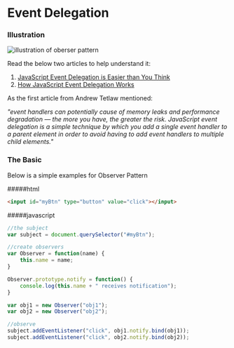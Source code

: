 Event Delegation
=====================
### Illustration

![illustration of oberser pattern](./observer.png)

Read the below two articles to help understand it:
1. [JavaScript Event Delegation is Easier than You Think](https://www.sitepoint.com/javascript-event-delegation-is-easier-than-you-think/)
2. [How JavaScript Event Delegation Works](https://davidwalsh.name/event-delegate)

As the first article from Andrew Tetlaw mentioned:

_"event handlers can potentially cause of memory leaks and performance degradation — the more you have, the greater the risk. JavaScript event delegation is a simple technique by which you add a single event handler to a parent element in order to avoid having to add event handlers to multiple child elements."_

### The Basic
Below is a simple examples for Observer Pattern

#####html
```html
<input id="myBtn" type="button" value="click"></input>
```

#####javascript
```javascript
//the subject
var subject = document.querySelector("#myBtn");

//create observers
var Observer = function(name) {
	this.name = name;
}

Observer.prototype.notify = function() {
	console.log(this.name + " receives notification");
}

var obj1 = new Observer("obj1");
var obj2 = new Observer("obj2");

//observe
subject.addEventListener("click", obj1.notify.bind(obj1));
subject.addEventListener("click", obj2.notify.bind(obj2));
```